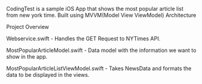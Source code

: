 CodingTest is a sample iOS App that shows the most popular article list from new york time. Built using MVVM(Model View ViewModel) Architecture

Project Overview 

Webservice.swift - Handles the GET Request to NYTimes API.

MostPopularArticleModel.swift - Data model with the information we want to show in the app.

MostPopularArticleListViewModel.swift - Takes NewsData and formats the data to be displayed in the views.




